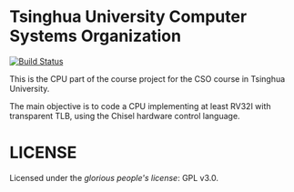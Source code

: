 Tsinghua University Computer Systems Organization
=================================================
[![Build Status](https://travis-ci.org/riscv-and-rust-and-decaf/riscv32i-cpu-chisel.svg?branch=master)](https://travis-ci.org/riscv-and-rust-and-decaf/riscv32i-cpu-chisel)

This is the CPU part of the course project for the CSO course in Tsinghua University.

The main objective is to code a CPU implementing at least RV32I with transparent TLB,
using the Chisel hardware control language.

LICENSE
=======
Licensed under the *glorious people's license*: 
GPL v3.0.
